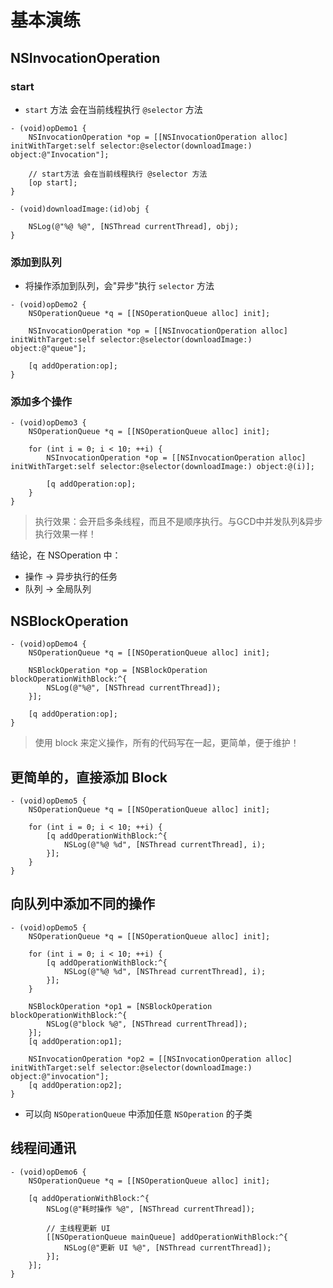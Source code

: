 # 基本演练

## NSInvocationOperation

### start

* `start` 方法 会在当前线程执行 `@selector` 方法

```objc
- (void)opDemo1 {
    NSInvocationOperation *op = [[NSInvocationOperation alloc] initWithTarget:self selector:@selector(downloadImage:) object:@"Invocation"];

    // start方法 会在当前线程执行 @selector 方法
    [op start];
}

- (void)downloadImage:(id)obj {

    NSLog(@"%@ %@", [NSThread currentThread], obj);
}
```

### 添加到队列

* 将操作添加到队列，会"异步"执行 `selector` 方法

```objc
- (void)opDemo2 {
    NSOperationQueue *q = [[NSOperationQueue alloc] init];

    NSInvocationOperation *op = [[NSInvocationOperation alloc] initWithTarget:self selector:@selector(downloadImage:) object:@"queue"];

    [q addOperation:op];
}
```

### 添加多个操作

```objc
- (void)opDemo3 {
    NSOperationQueue *q = [[NSOperationQueue alloc] init];

    for (int i = 0; i < 10; ++i) {
        NSInvocationOperation *op = [[NSInvocationOperation alloc] initWithTarget:self selector:@selector(downloadImage:) object:@(i)];

        [q addOperation:op];
    }
}
```

> 执行效果：会开启多条线程，而且不是顺序执行。与GCD中并发队列&异步执行效果一样！

结论，在 NSOperation 中：

* 操作 -> 异步执行的任务
* 队列 -> 全局队列

## NSBlockOperation

```objc
- (void)opDemo4 {
    NSOperationQueue *q = [[NSOperationQueue alloc] init];

    NSBlockOperation *op = [NSBlockOperation blockOperationWithBlock:^{
        NSLog(@"%@", [NSThread currentThread]);
    }];

    [q addOperation:op];
}
```

> 使用 block 来定义操作，所有的代码写在一起，更简单，便于维护！

## 更简单的，直接添加 Block

```objc
- (void)opDemo5 {
    NSOperationQueue *q = [[NSOperationQueue alloc] init];

    for (int i = 0; i < 10; ++i) {
        [q addOperationWithBlock:^{
            NSLog(@"%@ %d", [NSThread currentThread], i);
        }];
    }
}
```

## 向队列中添加不同的操作

```objc
- (void)opDemo5 {
    NSOperationQueue *q = [[NSOperationQueue alloc] init];

    for (int i = 0; i < 10; ++i) {
        [q addOperationWithBlock:^{
            NSLog(@"%@ %d", [NSThread currentThread], i);
        }];
    }

    NSBlockOperation *op1 = [NSBlockOperation blockOperationWithBlock:^{
        NSLog(@"block %@", [NSThread currentThread]);
    }];
    [q addOperation:op1];

    NSInvocationOperation *op2 = [[NSInvocationOperation alloc] initWithTarget:self selector:@selector(downloadImage:) object:@"invocation"];
    [q addOperation:op2];
}
```

* 可以向 `NSOperationQueue` 中添加任意 `NSOperation` 的子类

## 线程间通讯

```objc
- (void)opDemo6 {
    NSOperationQueue *q = [[NSOperationQueue alloc] init];

    [q addOperationWithBlock:^{
        NSLog(@"耗时操作 %@", [NSThread currentThread]);

        // 主线程更新 UI
        [[NSOperationQueue mainQueue] addOperationWithBlock:^{
            NSLog(@"更新 UI %@", [NSThread currentThread]);
        }];
    }];
}
```
